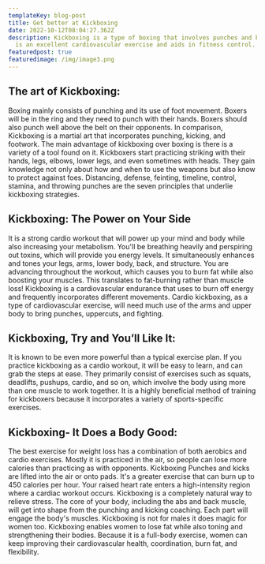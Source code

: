 ```yaml
---
templateKey: blog-post
title: Get better at Kickboxing
date: 2022-10-12T08:04:27.362Z
description: Kickboxing is a type of boxing that involves punches and kicks. It
  is an excellent cardiovascular exercise and aids in fitness control.
featuredpost: true
featuredimage: /img/image3.png
---
```

## The art of Kickboxing:

Boxing mainly consists of punching and its use of foot movement. Boxers will be in the ring and they need to punch with their hands. Boxers should also punch well above the belt on their opponents. In comparison, Kickboxing is a martial art that incorporates punching, kicking, and footwork. The main advantage of kickboxing over boxing is there is a variety of a tool found on it. Kickboxers start practicing striking with their hands, legs, elbows, lower legs, and even sometimes with heads. They gain knowledge not only about how and when to use the weapons but also know to protect against foes. Distancing, defense, feinting, timeline, control, stamina, and throwing punches are the seven principles that underlie kickboxing strategies.

## Kickboxing: The Power on Your Side

It is a strong cardio workout that will power up your mind and body while also increasing your metabolism. You'll be breathing heavily and perspiring out toxins, which will provide you energy levels. It simultaneously enhances and tones your legs, arms, lower body, back, and structure. You are advancing throughout the workout, which causes you to burn fat while also boosting your muscles. This translates to fat-burning rather than muscle loss! Kickboxing is a cardiovascular endurance that uses to burn off energy and frequently incorporates different movements. Cardio kickboxing, as a type of cardiovascular exercise, will need much use of the arms and upper body to bring punches, uppercuts, and fighting.

## Kickboxing, Try and You’ll Like It:

It is known to be even more powerful than a typical exercise plan. If you practice kickboxing as a cardio workout, it will be easy to learn, and can grab the steps at ease. They primarily consist of exercises such as squats, deadlifts, pushups, cardio, and so on, which involve the body using more than one muscle to work together. It is a highly beneficial method of training for kickboxers because it incorporates a variety of sports-specific exercises.

## Kickboxing- It Does a Body Good:

The best exercise for weight loss has a combination of both aerobics and cardio exercises. Mostly it is practiced in the air, so people can lose more calories than practicing as with opponents. Kickboxing Punches and kicks are lifted into the air or onto pads. It's a greater exercise that can burn up to 450 calories per hour. Your raised heart rate enters a high-intensity region where a cardiac workout occurs. Kickboxing is a completely natural way to relieve stress. The core of your body, including the abs and back muscle, will get into shape from the punching and kicking coaching. Each part will engage the body's muscles. Kickboxing is not for males it does magic for women too. Kickboxing enables women to lose fat while also toning and strengthening their bodies. Because it is a full-body exercise, women can keep improving their cardiovascular health, coordination, burn fat, and flexibility.